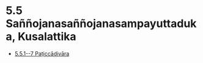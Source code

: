 

# 5.5 Saññojanasaññojanasampayuttaduka, Kusalattika

* [5.5.1--7 Paṭiccādivāra](5.5/5.5.1--7.md)



